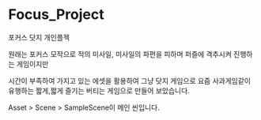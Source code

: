 # Focus_Project
포커스 닷지 개인플젝

원래는 포커스 모작으로 적의 미사일, 미사일의 파편을 피하며 퍼즐에 격추시켜 진행하는 게임이지만

시간이 부족하여 가지고 있는 에셋을 활용하여 그냥 닷지 게임으로 요즘 사과게임같이 유행하는 짧게,짧게 즐기는 버티는 게임으로 만들어 보았습니다.

Asset > Scene > SampleScene이 메인 씬입니다.
